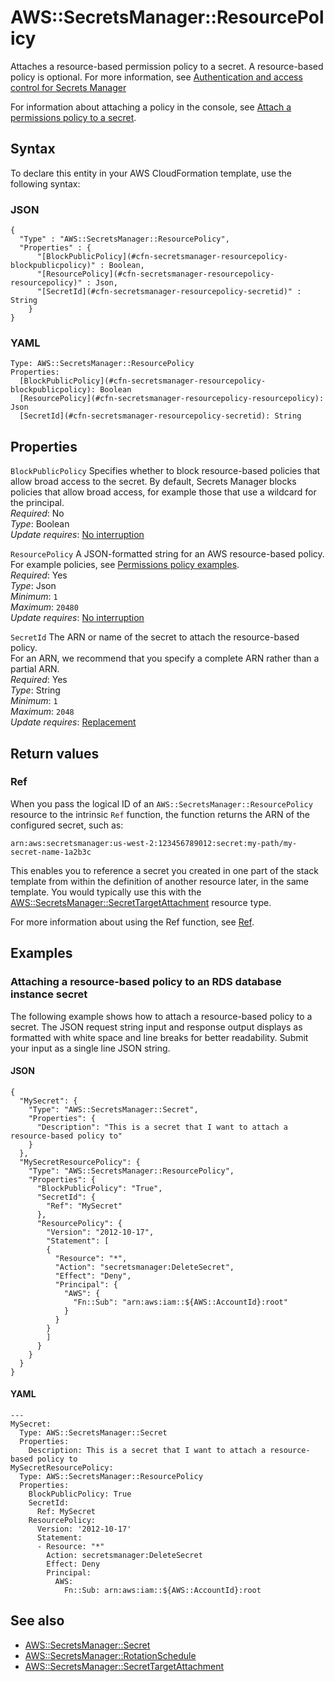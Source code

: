 # AWS::SecretsManager::ResourcePolicy<a name="aws-resource-secretsmanager-resourcepolicy"></a>

Attaches a resource\-based permission policy to a secret\. A resource\-based policy is optional\. For more information, see [Authentication and access control for Secrets Manager](https://docs.aws.amazon.com/secretsmanager/latest/userguide/auth-and-access.html) 

For information about attaching a policy in the console, see [Attach a permissions policy to a secret](https://docs.aws.amazon.com/secretsmanager/latest/userguide/auth-and-access_resource-based-policies.html)\.

## Syntax<a name="aws-resource-secretsmanager-resourcepolicy-syntax"></a>

To declare this entity in your AWS CloudFormation template, use the following syntax:

### JSON<a name="aws-resource-secretsmanager-resourcepolicy-syntax.json"></a>

```
{
  "Type" : "AWS::SecretsManager::ResourcePolicy",
  "Properties" : {
      "[BlockPublicPolicy](#cfn-secretsmanager-resourcepolicy-blockpublicpolicy)" : Boolean,
      "[ResourcePolicy](#cfn-secretsmanager-resourcepolicy-resourcepolicy)" : Json,
      "[SecretId](#cfn-secretsmanager-resourcepolicy-secretid)" : String
    }
}
```

### YAML<a name="aws-resource-secretsmanager-resourcepolicy-syntax.yaml"></a>

```
Type: AWS::SecretsManager::ResourcePolicy
Properties: 
  [BlockPublicPolicy](#cfn-secretsmanager-resourcepolicy-blockpublicpolicy): Boolean
  [ResourcePolicy](#cfn-secretsmanager-resourcepolicy-resourcepolicy): Json
  [SecretId](#cfn-secretsmanager-resourcepolicy-secretid): String
```

## Properties<a name="aws-resource-secretsmanager-resourcepolicy-properties"></a>

`BlockPublicPolicy`  <a name="cfn-secretsmanager-resourcepolicy-blockpublicpolicy"></a>
Specifies whether to block resource\-based policies that allow broad access to the secret\. By default, Secrets Manager blocks policies that allow broad access, for example those that use a wildcard for the principal\.  
*Required*: No  
*Type*: Boolean  
*Update requires*: [No interruption](https://docs.aws.amazon.com/AWSCloudFormation/latest/UserGuide/using-cfn-updating-stacks-update-behaviors.html#update-no-interrupt)

`ResourcePolicy`  <a name="cfn-secretsmanager-resourcepolicy-resourcepolicy"></a>
A JSON\-formatted string for an AWS resource\-based policy\. For example policies, see [Permissions policy examples](https://docs.aws.amazon.com/secretsmanager/latest/userguide/auth-and-access_examples.html)\.  
*Required*: Yes  
*Type*: Json  
*Minimum*: `1`  
*Maximum*: `20480`  
*Update requires*: [No interruption](https://docs.aws.amazon.com/AWSCloudFormation/latest/UserGuide/using-cfn-updating-stacks-update-behaviors.html#update-no-interrupt)

`SecretId`  <a name="cfn-secretsmanager-resourcepolicy-secretid"></a>
The ARN or name of the secret to attach the resource\-based policy\.  
For an ARN, we recommend that you specify a complete ARN rather than a partial ARN\.  
*Required*: Yes  
*Type*: String  
*Minimum*: `1`  
*Maximum*: `2048`  
*Update requires*: [Replacement](https://docs.aws.amazon.com/AWSCloudFormation/latest/UserGuide/using-cfn-updating-stacks-update-behaviors.html#update-replacement)

## Return values<a name="aws-resource-secretsmanager-resourcepolicy-return-values"></a>

### Ref<a name="aws-resource-secretsmanager-resourcepolicy-return-values-ref"></a>

When you pass the logical ID of an `AWS::SecretsManager::ResourcePolicy` resource to the intrinsic `Ref` function, the function returns the ARN of the configured secret, such as:

`arn:aws:secretsmanager:us-west-2:123456789012:secret:my-path/my-secret-name-1a2b3c`

This enables you to reference a secret you created in one part of the stack template from within the definition of another resource later, in the same template\. You would typically use this with the [AWS::SecretsManager::SecretTargetAttachment](https://docs.aws.amazon.com/AWSCloudFormation/latest/UserGuide/aws-resource-secretsmanager-secrettargetattachment.html) resource type\.

For more information about using the Ref function, see [Ref](url-doc-domain/AWSCloudFormation/latest/UserGuide/intrinsic-function-reference-ref.html)\.

## Examples<a name="aws-resource-secretsmanager-resourcepolicy--examples"></a>

### Attaching a resource\-based policy to an RDS database instance secret<a name="aws-resource-secretsmanager-resourcepolicy--examples--Attaching_a_resource-based_policy_to_an_RDS_database_instance_secret_"></a>

The following example shows how to attach a resource\-based policy to a secret\. The JSON request string input and response output displays as formatted with white space and line breaks for better readability\. Submit your input as a single line JSON string\.

#### JSON<a name="aws-resource-secretsmanager-resourcepolicy--examples--Attaching_a_resource-based_policy_to_an_RDS_database_instance_secret_--json"></a>

```
{
  "MySecret": {
    "Type": "AWS::SecretsManager::Secret",
    "Properties": {
      "Description": "This is a secret that I want to attach a resource-based policy to"
    }
  },
  "MySecretResourcePolicy": {
    "Type": "AWS::SecretsManager::ResourcePolicy",
    "Properties": {
      "BlockPublicPolicy": "True",
      "SecretId": {
        "Ref": "MySecret"
      },
      "ResourcePolicy": {
        "Version": "2012-10-17",
        "Statement": [
        {
          "Resource": "*",
          "Action": "secretsmanager:DeleteSecret",
          "Effect": "Deny",
          "Principal": {
            "AWS": {
              "Fn::Sub": "arn:aws:iam::${AWS::AccountId}:root"
            }
          }
        }
        ]
      }
    }
  }
}
```

#### YAML<a name="aws-resource-secretsmanager-resourcepolicy--examples--Attaching_a_resource-based_policy_to_an_RDS_database_instance_secret_--yaml"></a>

```
---
MySecret:
  Type: AWS::SecretsManager::Secret
  Properties:
    Description: This is a secret that I want to attach a resource-based policy to
MySecretResourcePolicy:
  Type: AWS::SecretsManager::ResourcePolicy
  Properties:
    BlockPublicPolicy: True
    SecretId:
      Ref: MySecret
    ResourcePolicy:
      Version: '2012-10-17'
      Statement:
      - Resource: "*"
        Action: secretsmanager:DeleteSecret
        Effect: Deny
        Principal:
          AWS:
            Fn::Sub: arn:aws:iam::${AWS::AccountId}:root
```

## See also<a name="aws-resource-secretsmanager-resourcepolicy--seealso"></a>
+  [AWS::SecretsManager::Secret](https://docs.aws.amazon.com/AWSCloudFormation/latest/UserGuide/aws-resource-secretsmanager-secret.html)
+  [AWS::SecretsManager::RotationSchedule](https://docs.aws.amazon.com/AWSCloudFormation/latest/UserGuide/aws-resource-secretsmanager-rotationschedule.html)
+  [AWS::SecretsManager::SecretTargetAttachment](https://docs.aws.amazon.com/AWSCloudFormation/latest/UserGuide/aws-resource-secretsmanager-secrettargetattachment.html)